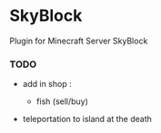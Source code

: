 # SkyBlock
Plugin for Minecraft Server SkyBlock

### TODO
- add in shop :
    - fish (sell/buy)


- teleportation to island at the death